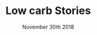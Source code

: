 ---
layout: ampstory
title: Low carb Stories
date: November 30th 2018
cover:
   title: Receitas Deliciosas Low Carb
   subtitle: <h3>Vem ver...</h3>
   background: https://docelowcarb.com.br/uploads/dieta-low-cabr-estilo-vida.jpg
pages: 
 - page-number: 1
   layout: vertical
   top: <h1>Low carb Low carb 🔥 Alimentos permitidos</h1>
   bottom: Vem ver os alimentos permitidos na Low Carb, hummm!
   background: https://docelowcarb.com.br/uploads/alimentos-permitidos-low-carb-keto-paleo.jpg
   cta:
      link: https://docelowcarb.com.br/lowcarb/2018/11/28/dieta-low-carb-alimentos-permitidos/
      text: Alimentos permitidos na Low Carb
 - page-number: 2
   layout: thirds
   top: Panquecas Low Carb para Café da Manhã
   middle: <h2>What 🔥</h2>
   background: https://docelowcarb.com.br/uploads/panqueca-low-carb-de-soja.jpg

 - page-number: 3
   layout: thirds
   top: <h2>🔥 Low Carb não é só cetogênica. Você sabe a diferença?</h2>
   middle: “Quando falamos sobre dieta low carb nem sempre estamos falando em uma dieta cetogênica, mas sempre que falamos em dieta cetogênica estamos falando de uma dieta low carb. Ficou confuso? Calma, vou tentar explicar. Clica aqui 👇”
   cta:
      link: https://docelowcarb.com.br/2018/02/24/dieta-low-carb-e-dieta-cetogenica/
   bottom: <p>⚡</p>
   textcolor: red
---